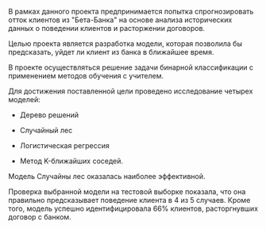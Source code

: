

В рамках данного проекта предпринимается попытка спрогнозировать отток клиентов из "Бета-Банка" на основе анализа исторических данных о поведении клиентов и расторжении договоров.

Целью проекта является разработка модели, которая позволила бы предсказать, уйдет ли клиент из банка в ближайшее время.

В проекте осуществляться решение задачи бинарной классификации с применением методов обучения с учителем.

Для достижения поставленной цели проведено исследование четырех моделей:

* Дерево решений

* Случайный лес

* Логистическая регрессия

* Метод K-ближайших соседей.

Модель Случайны лес оказалась наиболее эффективной.

Проверка выбранной модели на тестовой выборке показала, что она правильно предсказывает поведение клиента в 4 из 5 случаев. Кроме того, модель успешно идентифицировала 66% клиентов, расторгнувших договор с банком.
